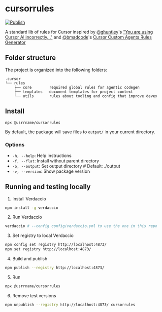 # cursorrules

[![Publish](https://github.com/usrrname/cursorrules/actions/workflows/publish.yml/badge.svg)](https://github.com/usrrname/cursorrules/actions/workflows/publish.yml)

A standard lib of rules for Cursor inspired by [@ghuntley](https://github.com/ghuntley)'s ["You are using Cursor AI incorrectly..."](https://ghuntley.com/stdlib/) and [@bmadcode](https://github.com/bmadcode)'s [Cursor Custom Agents Rules Generator](https://github.com/bmadcode/cursor-custom-agents-rules-generator)

## Folder structure

The project is organized into the following folders:

```
.cursor
└── rules
    ├── core        required global rules for agentic codegen
    ├── templates   document templates for project context 
    └── utils       rules about tooling and config that improve devex
```

## Install

```bash
npx @usrrname/cursorrules
```
By default, the package will save files to `output/` in your current directory.

### Options
- `-h, --help`: Help instructions
- `-f, --flat`: Install without parent directory
- `-o, --output`: Set output directory # Default: ./output
- `-v, --version`: Show package version


## Running and testing locally

1. Install Verdaccio
```bash
npm install -g verdaccio
```

2. Run Verdaccio
```bash
verdaccio # --config config/verdaccio.yml to use the one in this repo
```

3. Set registry to local Verdaccio
```bash
npm config set registry http://localhost:4873/
npm set registry http://localhost:4873/
```

4. Build and publish
```bash
npm publish --registry http://localhost:4873/
```

5. Run
```bash
npx @usrrname/cursorrules
```

6. Remove test versions
```bash
npm unpublish --registry http://localhost:4873/ cursorrules
```
